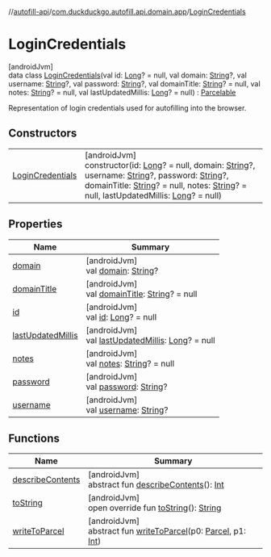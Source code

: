 //[autofill-api](../../../index.md)/[com.duckduckgo.autofill.api.domain.app](../index.md)/[LoginCredentials](index.md)

# LoginCredentials

[androidJvm]\
data class [LoginCredentials](index.md)(val id: [Long](https://kotlinlang.org/api/latest/jvm/stdlib/kotlin/-long/index.html)? = null, val domain: [String](https://kotlinlang.org/api/latest/jvm/stdlib/kotlin/-string/index.html)?, val username: [String](https://kotlinlang.org/api/latest/jvm/stdlib/kotlin/-string/index.html)?, val password: [String](https://kotlinlang.org/api/latest/jvm/stdlib/kotlin/-string/index.html)?, val domainTitle: [String](https://kotlinlang.org/api/latest/jvm/stdlib/kotlin/-string/index.html)? = null, val notes: [String](https://kotlinlang.org/api/latest/jvm/stdlib/kotlin/-string/index.html)? = null, val lastUpdatedMillis: [Long](https://kotlinlang.org/api/latest/jvm/stdlib/kotlin/-long/index.html)? = null) : [Parcelable](https://developer.android.com/reference/kotlin/android/os/Parcelable.html)

Representation of login credentials used for autofilling into the browser.

## Constructors

| | |
|---|---|
| [LoginCredentials](-login-credentials.md) | [androidJvm]<br>constructor(id: [Long](https://kotlinlang.org/api/latest/jvm/stdlib/kotlin/-long/index.html)? = null, domain: [String](https://kotlinlang.org/api/latest/jvm/stdlib/kotlin/-string/index.html)?, username: [String](https://kotlinlang.org/api/latest/jvm/stdlib/kotlin/-string/index.html)?, password: [String](https://kotlinlang.org/api/latest/jvm/stdlib/kotlin/-string/index.html)?, domainTitle: [String](https://kotlinlang.org/api/latest/jvm/stdlib/kotlin/-string/index.html)? = null, notes: [String](https://kotlinlang.org/api/latest/jvm/stdlib/kotlin/-string/index.html)? = null, lastUpdatedMillis: [Long](https://kotlinlang.org/api/latest/jvm/stdlib/kotlin/-long/index.html)? = null) |

## Properties

| Name | Summary |
|---|---|
| [domain](domain.md) | [androidJvm]<br>val [domain](domain.md): [String](https://kotlinlang.org/api/latest/jvm/stdlib/kotlin/-string/index.html)? |
| [domainTitle](domain-title.md) | [androidJvm]<br>val [domainTitle](domain-title.md): [String](https://kotlinlang.org/api/latest/jvm/stdlib/kotlin/-string/index.html)? = null |
| [id](id.md) | [androidJvm]<br>val [id](id.md): [Long](https://kotlinlang.org/api/latest/jvm/stdlib/kotlin/-long/index.html)? = null |
| [lastUpdatedMillis](last-updated-millis.md) | [androidJvm]<br>val [lastUpdatedMillis](last-updated-millis.md): [Long](https://kotlinlang.org/api/latest/jvm/stdlib/kotlin/-long/index.html)? = null |
| [notes](notes.md) | [androidJvm]<br>val [notes](notes.md): [String](https://kotlinlang.org/api/latest/jvm/stdlib/kotlin/-string/index.html)? = null |
| [password](password.md) | [androidJvm]<br>val [password](password.md): [String](https://kotlinlang.org/api/latest/jvm/stdlib/kotlin/-string/index.html)? |
| [username](username.md) | [androidJvm]<br>val [username](username.md): [String](https://kotlinlang.org/api/latest/jvm/stdlib/kotlin/-string/index.html)? |

## Functions

| Name | Summary |
|---|---|
| [describeContents](index.md#-1578325224%2FFunctions%2F1052887353) | [androidJvm]<br>abstract fun [describeContents](index.md#-1578325224%2FFunctions%2F1052887353)(): [Int](https://kotlinlang.org/api/latest/jvm/stdlib/kotlin/-int/index.html) |
| [toString](to-string.md) | [androidJvm]<br>open override fun [toString](to-string.md)(): [String](https://kotlinlang.org/api/latest/jvm/stdlib/kotlin/-string/index.html) |
| [writeToParcel](index.md#-1754457655%2FFunctions%2F1052887353) | [androidJvm]<br>abstract fun [writeToParcel](index.md#-1754457655%2FFunctions%2F1052887353)(p0: [Parcel](https://developer.android.com/reference/kotlin/android/os/Parcel.html), p1: [Int](https://kotlinlang.org/api/latest/jvm/stdlib/kotlin/-int/index.html)) |
